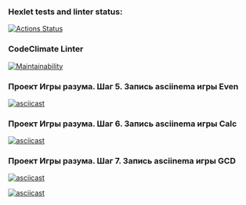 ### Hexlet tests and linter status:
[![Actions Status](https://github.com/IrishaChervyak/java-project-61/workflows/hexlet-check/badge.svg)](https://github.com/IrishaChervyak/java-project-61/actions)

### CodeClimate Linter
[![Maintainability](https://api.codeclimate.com/v1/badges/fc0a41779ef39bda28be/maintainability)](https://codeclimate.com/github/IrishaChervyak/java-project-61/maintainability)

### Проект Игры разума. Шаг 5. Запись asciinema игры Even
[![asciicast](https://asciinema.org/a/Fvb4Gyu5OUX1Md4GpGwbH4xj5.svg)](https://asciinema.org/a/Fvb4Gyu5OUX1Md4GpGwbH4xj5)

### Проект Игры разума. Шаг 6. Запись asciinema игры Calc
[![asciicast](https://asciinema.org/a/Ct2vGazgpY8fujsyGqQg1WCu4.svg)](https://asciinema.org/a/Ct2vGazgpY8fujsyGqQg1WCu4)

### Проект Игры разума. Шаг 7. Запись asciinema игры GCD
[![asciicast](https://asciinema.org/a/7VR2t3GQUxe2ldv36L1tKvLSs.svg)](https://asciinema.org/a/7VR2t3GQUxe2ldv36L1tKvLSs)

[![asciicast](https://asciinema.org/a/vKaIRICrTCc4zN4796Tegv2ow.svg)](https://asciinema.org/a/vKaIRICrTCc4zN4796Tegv2ow)

